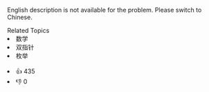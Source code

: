 <p>English description is not available for the problem. Please switch to Chinese.</p>
<div><div>Related Topics</div><div><li>数学</li><li>双指针</li><li>枚举</li></div></div><br><div><li>👍 435</li><li>👎 0</li></div>